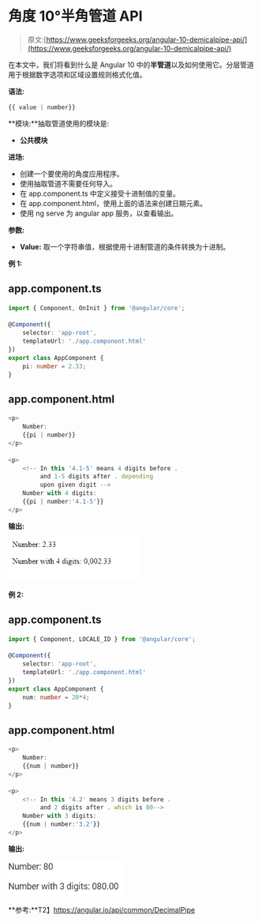 # 角度 10°半角管道 API

> 原文:[https://www.geeksforgeeks.org/angular-10-demicalpipe-api/](https://www.geeksforgeeks.org/angular-10-demicalpipe-api/)

在本文中，我们将看到什么是 Angular 10 中的**半管道**以及如何使用它。分层管道用于根据数字选项和区域设置规则格式化值。

**语法:**

```ts
{{ value | number}}
```

**模块:**抽取管道使用的模块是:

*   **公共模块**

**进场:**

*   创建一个要使用的角度应用程序。
*   使用抽取管道不需要任何导入。
*   在 app.component.ts 中定义接受十进制值的变量。
*   在 app.component.html，使用上面的语法来创建日期元素。
*   使用 ng serve 为 angular app 服务，以查看输出。

**参数:**

*   **Value:** 取一个字符串值，根据使用十进制管道的条件转换为十进制。

**例 1:**

## app.component.ts

```ts
import { Component, OnInit } from '@angular/core';

@Component({
    selector: 'app-root',
    templateUrl: './app.component.html'
})
export class AppComponent {
    pi: number = 2.33;
}
```

## app.component.html

```ts
<p>
    Number:
    {{pi | number}}
</p>

<p>
    <!-- In this '4.1-5' means 4 digits before . 
         and 1-5 digits after . depending
         upon given digit -->
    Number with 4 digits:
    {{pi | number:'4.1-5'}}
</p>
```

**输出:**

![](img/7c76466191a4f5afcdf3127ebf3b2aa1.png)

**例 2:**

## app.component.ts

```ts
import { Component, LOCALE_ID } from '@angular/core';

@Component({
    selector: 'app-root',
    templateUrl: './app.component.html'
})
export class AppComponent {
    num: number = 20*4;
}
```

## app.component.html

```ts
<p>
    Number:
    {{num | number}}
</p>

<p>
    <!-- In this '4.2' means 3 digits before . 
         and 2 digits after . which is 80-->
    Number with 3 digits:
    {{num | number:'3.2'}}
</p>
```

**输出:**

![](img/8e3e4fde9010ad03fbca0f896da09ff6.png)

**参考:**T2】https://angular.io/api/common/DecimalPipe